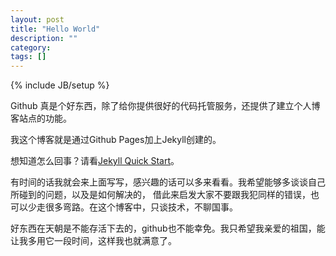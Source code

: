 ```yaml
---
layout: post
title: "Hello World"
description: ""
category: 
tags: []
---
```

{% include JB/setup %}

Github 真是个好东西，除了给你提供很好的代码托管服务，还提供了建立个人博客站点的功能。

我这个博客就是通过Github Pages加上Jekyll创建的。

想知道怎么回事？请看[Jekyll Quick Start](http://jekyllbootstrap.com/usage/jekyll-quick-start.html)。

有时间的话我就会来上面写写，感兴趣的话可以多来看看。我希望能够多谈谈自己所碰到的问题，以及是如何解决的，
借此来启发大家不要跟我犯同样的错误，也可以少走很多弯路。在这个博客中，只谈技术，不聊国事。

好东西在天朝是不能存活下去的，github也不能幸免。我只希望我亲爱的祖国，能让我多用它一段时间，这样我也就满意了。
